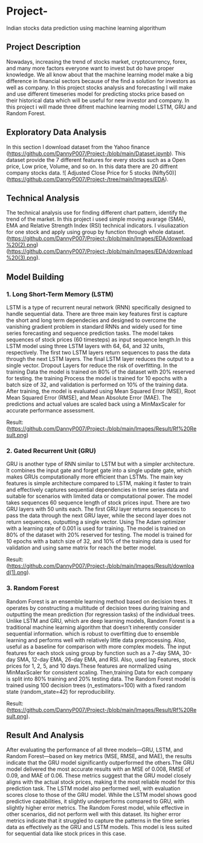 # Project-
Indian stocks data prediction using machine learning algorithum

## Project Description 

Nowadays, increasing the trend of stocks market, cryptocurrency, forex, and many more factors everyone want to invest but do have proper knowledge. We all know about that the machine learning model make a big difference in financial sectors because of the find a solution for investors as well as company. In this project stocks analysis and forecasting I will make and use different timeseries model for predicting stocks price based on their historical data which will be useful for new investor and company. In this project i will made three difrent machine learning model LSTM, GRU and Random Forest.

## Exploratory Data Analysis

In this section I download dataset from the Yahoo finance (https://github.com/DannyP007/Project-/blob/main/Dataset.ipynb). This dataset provide the 7 different features for every stocks such as a Open price, Low price, Volume, and so on. In this data there are 20 diffrent company stocks data.
![ Adjusted Close Price for 5 stocks (Nifty50)] (https://github.com/DannyP007/Project-/tree/main/Images/EDA).

## Technical Analysis

The technical analysis use for finding different chart pattern, identify the trend of the market. In this project i used simple moving avarage (SMA), EMA and Relative Strength Index (RSI) technical indicators.
I visuliazation for one stock and apply using group by function through whole dataset.(https://github.com/DannyP007/Project-/blob/main/Images/EDA/download%20(2).png)
(https://github.com/DannyP007/Project-/blob/main/Images/EDA/download%20(3).png).

## Model Building 
### 1. Long Short-Term Memory (LSTM)
LSTM is a type of recurrent neural network (RNN) specifically designed to handle sequential data. There are three main key features first is capture the short and long term dependecies and designed to overcome the vanishing gradient problem in standard RNNs and widely used for time series forecasting and sequence prediction tasks. The model takes sequences of stock prices (60 timesteps) as input sequence length.In this LSTM model using three LSTM layers with 64, 64, and 32 units, respectively. The first two LSTM layers return sequences to pass the data through the next LSTM layers. The final LSTM layer reduces the output to a single vector. Dropout Layers for reduce the risk of overfitting.
In the training Data the model is trained on 80% of the dataset with 20% reserved for testing. the training Process the model is trained for 10 epochs with a batch size of 32, and validation is performed on 10% of the training data.
After training, the model is evaluated using Mean Squared Error (MSE), Root Mean Squared Error (RMSE), and Mean Absolute Error (MAE). The predictions and actual values are scaled back using a MinMaxScaler for accurate performance assessment.

Result:
(https://github.com/DannyP007/Project-/blob/main/Images/Result/Rf%20Result.png)

### 2. Gated Recurrent Unit (GRU)

GRU is another type of RNN similar to LSTM but with a simpler architecture. It combines the input gate and forget gate into a single update gate, which makes GRUs computationally more efficient than LSTMs. The main key features is simple architecture compared to LSTM, making it faster to train and effectively captures sequential dependencies in time series data and suitable for scenarios with limited data or computational power. The model takes sequences 60 sequence length of stock prices input. There are two GRU layers with 50 units each. The first GRU layer returns sequences to pass the data through the next GRU layer, while the second layer does not return sequences, outputting a single vector. Using The Adam optimizer with a learning rate of 0.001 is used for training. The model is trained on 80% of the dataset with 20% reserved for testing. The model is trained for 10 epochs with a batch size of 32, and 10% of the training data is used for validation and using same matrix for reach the better model.

Result:
(https://github.com/DannyP007/Project-/blob/main/Images/Result/download(1).png).

### 3. Random Forest
Random Forest is an ensemble learning method based on decision trees. It operates by constructing a multitude of decision trees during training and outputting the mean prediction (for regression tasks) of the individual trees. Unlike LSTM and GRU, which are deep learning models, Random Forest is a traditional machine learning algorithm that doesn’t inherently consider sequential information. which is robust to overfitting due to ensemble learning and performs well with relatively little data preprocessing. Also, useful as a baseline for comparison with more complex models.
The input features for each stock using group by function such as a 7-day SMA, 30-day SMA, 12-day EMA, 26-day EMA, and RSI. Also, used lag Features, stock prices for 1, 2, 5, and 10 days.These features are normalized using MinMaxScaler for consistent scaling. Then,training Data for each company is split into 80% training and 20% testing data. The Random Forest model is trained using 100 decision trees (n_estimators=100) with a fixed random state (random_state=42) for reproducibility.

Result:
(https://github.com/DannyP007/Project-/blob/main/Images/Result/Rf%20Result.png).

## Result And Analysis

After evaluating the performance of all three models—GRU, LSTM, and Random Forest—based on key metrics (MSE, RMSE, and MAE), the results indicate that the GRU model significantly outperformed the others.The GRU model delivered the most accurate results with an MSE of 0.008, RMSE of 0.09, and MAE of 0.06. These metrics suggest that the GRU model closely aligns with the actual stock prices, making it the most reliable model for this prediction task.
The LSTM model also performed well, with evaluation scores close to those of the GRU model. While the LSTM model shows good predictive capabilities, it slightly underperforms compared to GRU, with slightly higher error metrics.
The Random Forest model, while effective in other scenarios, did not perform well with this dataset. Its higher error metrics indicate that it struggled to capture the patterns in the time series data as effectively as the GRU and LSTM models. This model is less suited for sequential data like stock prices in this case.


